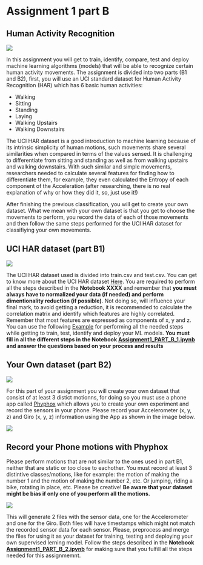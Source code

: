 # Assignment 1 part B

## Human Activity Recognition

![](https://external-content.duckduckgo.com/iu/?u=https%3A%2F%2Ftse1.mm.bing.net%2Fth%3Fid%3DOIP.PS0Pv2vn_mk0Zhh7BxCJCgHaDy%26pid%3DApi&f=1)

In this assignment you will get to train, identify, compare, test and deploy machine learning algorithms (models) that will be able to recognize certain human activity movements.
The assignment is divided into two parts (B1 and B2), first, you will use an UCI standard dataset for Human Activity Recognition (HAR) which has 6 basic human activities:
* Walking
* Sitting
* Standing
* Laying
* Walking Upstairs
* Walking Downstairs

The UCI HAR dataset is a good introduction to machine learning because of its intrinsic simplicity of human motions, such movements share several similarities when compared in terms of the values sensed. 
It is challenging to differentiate from sitting and standing as well as from walking upstairs and walking downstairs. With such similar and simple movements, researchers needed to calculate several features for 
finding how to differentiate them, for example, they even calculated the Entropy of each component of the Acceleration (after researching, there is no real explanation of why or how they did it, so, just use it!)

After finishing the previous classification, you will get to create your own dataset. What we mean with your own dataset is that you get to choose the movements to perform, you record the data of each of those movements and then follow the same steps performed for the UCI HAR dataset for classifiying your own movements.


## UCI HAR dataset (part B1)

![](https://img-blog.csdnimg.cn/20200228210007296.png?x-oss-process=image/watermark,type_ZmFuZ3poZW5naGVpdGk,shadow_10,text_aHR0cHM6Ly9ibG9nLmNzZG4ubmV0L3dlaXhpbl8zOTY1Mzk0OA==,size_16,color_FFFFFF,t_70)

The UCI HAR dataset used is divided into train.csv and test.csv. You can get to know more about the UCI HAR dataset [Here](./Dataset/A%20Public%20Domain%20Dataset%20for%20Human%20Activity.pdf). You are required to perform all the steps described in the **Notebook XXXX** 
and remember that **you must always have to normalized your data (if needed) and perform dimentionality reduction (if possible)**. Not doing so, will influence your final mark, to avoid getting a reduction, it is recommended to calculate the correlation matrix and identify which features are highly correlated. Remember that most features are expressed as components of x, y and z.
You can use the following [Example](https://www.kaggle.com/dixittrivedi/humanactivityrecognition/notebook) for performing all the needed steps while getting to train, test, identify and deploy your ML models. **You must fill in all the different steps in the Notebook [Assignment1_PART_B_1.ipynb](Assignment1_PART_B_1.ipynb) and answer the questions based on your process and results**


## Your Own dataset (part B2)

![](https://external-content.duckduckgo.com/iu/?u=https%3A%2F%2Ftse2.mm.bing.net%2Fth%3Fid%3DOIP.F4UEmSXsMa0mWrbMPjR30gHaD4%26pid%3DApi&f=1)

For this part of your assignment you will create your own dataset that consist of at least 3 distict motionns, for doing so you must use a phone app called [Phyphox](https://phyphox.org/) which allows you to create your own experiment and record the sensors in your phone. Please record your Accelerometer (x, y, z) and Giro (x, y, z) information using the App as shown in the image below.

![](https://lh3.googleusercontent.com/LBkwIPcoxHNI_2Q8RJgOam7hgQFvzA-vgvVsl8sVGR3jdT4g_iMhxJSNwABbl-PQIQ=w720-h310) 

## Record your Phone motions with Phyphox
Please perform motions that are not similar to the ones used in part B1, neither that are static or too close to eachother. You must record at least 3 distintive classes/motions, like for example: the motion of making the number 1 and the motion of making the number 2, etc. Or jumping, riding a bike, rotating in place, etc. Please be creative!
**Be aware that your dataset might be bias if only one of you perform all the motions.**

![](https://www.ifolor.ch/content/dam/ifolor/inspire-gallery/tipps-tricks/malen-mit-licht/inspire_lightpainting13_zusatz2_620px_INT.jpg)

This will generate 2 files with the sensor data, one for the Accelerometer and one for the Giro. Both files will have timestamps which might not match the recorded sensor data for each sensor. Please, preprocess and merge the files for using it as your dataset for training, testing and deploying your own supervised lerning model.
Follow the steps described in the **Notebook [Assignment1_PART_B_2.ipynb](Assignment1_PART_B_2.ipynb)** for making sure that you fulfill all the steps needed for this assignmemnt.

